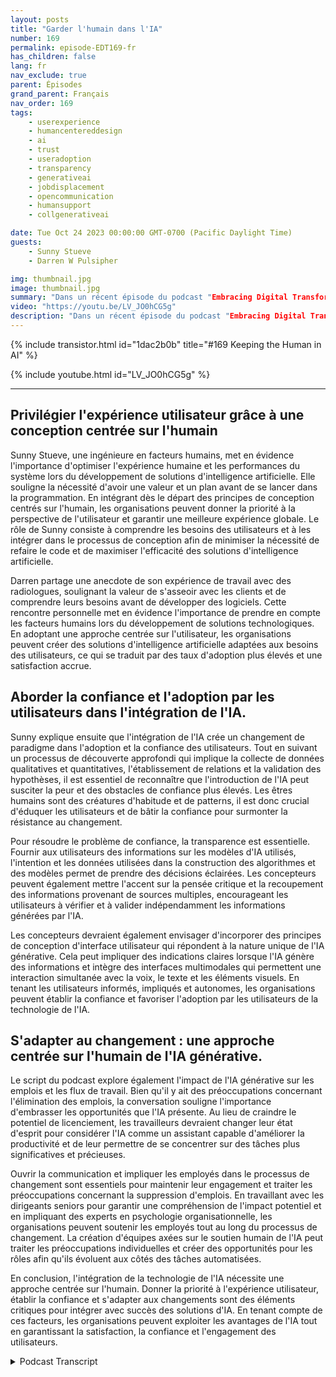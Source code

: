 ```yaml
---
layout: posts
title: "Garder l'humain dans l'IA"
number: 169
permalink: episode-EDT169-fr
has_children: false
lang: fr
nav_exclude: true
parent: Épisodes
grand_parent: Français
nav_order: 169
tags:
    - userexperience
    - humancentereddesign
    - ai
    - trust
    - useradoption
    - transparency
    - generativeai
    - jobdisplacement
    - opencommunication
    - humansupport
    - collgenerativeai

date: Tue Oct 24 2023 00:00:00 GMT-0700 (Pacific Daylight Time)
guests:
    - Sunny Stueve
    - Darren W Pulsipher

img: thumbnail.jpg
image: thumbnail.jpg
summary: "Dans un récent épisode du podcast "Embracing Digital Transformation", l'animateur Darren Pulsipher, architecte principal des solutions pour le secteur public chez Intel, interviewe Sunny Stueve, responsable de l'intelligence artificielle centrée sur l'humain chez Leidos. Le podcast explore l'importance de la conception centrée sur l'humain et de l'expérience utilisateur lors de l'intégration de la technologie d'intelligence artificielle."
video: "https://youtu.be/LV_JO0hCG5g"
description: "Dans un récent épisode du podcast "Embracing Digital Transformation", l'animateur Darren Pulsipher, architecte principal des solutions pour le secteur public chez Intel, interviewe Sunny Stueve, responsable de l'intelligence artificielle centrée sur l'humain chez Leidos. Le podcast explore l'importance de la conception centrée sur l'humain et de l'expérience utilisateur lors de l'intégration de la technologie d'intelligence artificielle."
---
```


<div>
{% include transistor.html id="1dac2b0b" title="#169 Keeping the Human in AI" %}

{% include youtube.html id="LV_JO0hCG5g" %}
</div>

---

## Privilégier l'expérience utilisateur grâce à une conception centrée sur l'humain

Sunny Stueve, une ingénieure en facteurs humains, met en évidence l'importance d'optimiser l'expérience humaine et les performances du système lors du développement de solutions d'intelligence artificielle. Elle souligne la nécessité d'avoir une valeur et un plan avant de se lancer dans la programmation. En intégrant dès le départ des principes de conception centrés sur l'humain, les organisations peuvent donner la priorité à la perspective de l'utilisateur et garantir une meilleure expérience globale. Le rôle de Sunny consiste à comprendre les besoins des utilisateurs et à les intégrer dans le processus de conception afin de minimiser la nécessité de refaire le code et de maximiser l'efficacité des solutions d'intelligence artificielle.

Darren partage une anecdote de son expérience de travail avec des radiologues, soulignant la valeur de s'asseoir avec les clients et de comprendre leurs besoins avant de développer des logiciels. Cette rencontre personnelle met en évidence l'importance de prendre en compte les facteurs humains lors du développement de solutions technologiques. En adoptant une approche centrée sur l'utilisateur, les organisations peuvent créer des solutions d'intelligence artificielle adaptées aux besoins des utilisateurs, ce qui se traduit par des taux d'adoption plus élevés et une satisfaction accrue.

## Aborder la confiance et l'adoption par les utilisateurs dans l'intégration de l'IA.

Sunny explique ensuite que l'intégration de l'IA crée un changement de paradigme dans l'adoption et la confiance des utilisateurs. Tout en suivant un processus de découverte approfondi qui implique la collecte de données qualitatives et quantitatives, l'établissement de relations et la validation des hypothèses, il est essentiel de reconnaître que l'introduction de l'IA peut susciter la peur et des obstacles de confiance plus élevés. Les êtres humains sont des créatures d'habitude et de patterns, il est donc crucial d'éduquer les utilisateurs et de bâtir la confiance pour surmonter la résistance au changement.

Pour résoudre le problème de confiance, la transparence est essentielle. Fournir aux utilisateurs des informations sur les modèles d'IA utilisés, l'intention et les données utilisées dans la construction des algorithmes et des modèles permet de prendre des décisions éclairées. Les concepteurs peuvent également mettre l'accent sur la pensée critique et la recoupement des informations provenant de sources multiples, encourageant les utilisateurs à vérifier et à valider indépendamment les informations générées par l'IA.

Les concepteurs devraient également envisager d'incorporer des principes de conception d'interface utilisateur qui répondent à la nature unique de l'IA générative. Cela peut impliquer des indications claires lorsque l'IA génère des informations et intègre des interfaces multimodales qui permettent une interaction simultanée avec la voix, le texte et les éléments visuels. En tenant les utilisateurs informés, impliqués et autonomes, les organisations peuvent établir la confiance et favoriser l'adoption par les utilisateurs de la technologie de l'IA.

## S'adapter au changement : une approche centrée sur l'humain de l'IA générative.

Le script du podcast explore également l'impact de l'IA générative sur les emplois et les flux de travail. Bien qu'il y ait des préoccupations concernant l'élimination des emplois, la conversation souligne l'importance d'embrasser les opportunités que l'IA présente. Au lieu de craindre le potentiel de licenciement, les travailleurs devraient changer leur état d'esprit pour considérer l'IA comme un assistant capable d'améliorer la productivité et de leur permettre de se concentrer sur des tâches plus significatives et précieuses.

Ouvrir la communication et impliquer les employés dans le processus de changement sont essentiels pour maintenir leur engagement et traiter les préoccupations concernant la suppression d'emplois. En travaillant avec les dirigeants seniors pour garantir une compréhension de l'impact potentiel et en impliquant des experts en psychologie organisationnelle, les organisations peuvent soutenir les employés tout au long du processus de changement. La création d'équipes axées sur le soutien humain de l'IA peut traiter les préoccupations individuelles et créer des opportunités pour les rôles afin qu'ils évoluent aux côtés des tâches automatisées.

En conclusion, l'intégration de la technologie de l'IA nécessite une approche centrée sur l'humain. Donner la priorité à l'expérience utilisateur, établir la confiance et s'adapter aux changements sont des éléments critiques pour intégrer avec succès des solutions d'IA. En tenant compte de ces facteurs, les organisations peuvent exploiter les avantages de l'IA tout en garantissant la satisfaction, la confiance et l'engagement des utilisateurs.



<details>
<summary> Podcast Transcript </summary>

<p></p>

</details>

